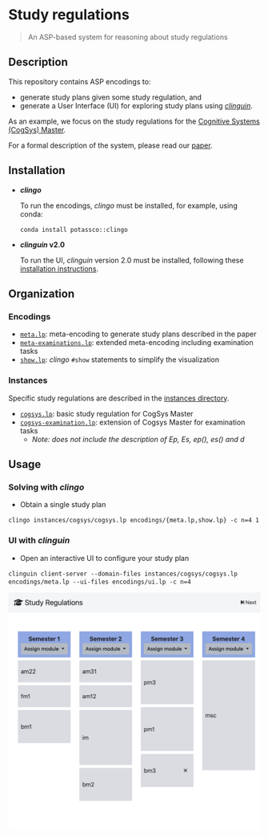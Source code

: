 
# Study regulations
> An ASP-based system for reasoning about study regulations

## Description 

This repository contains ASP encodings to:
* generate study plans given some study regulation, and
* generate a User Interface (UI) for exploring study plans using [*clinguin*](https://clinguin.readthedocs.io/en/latest/).

As an example, we focus on the study regulations for the [Cognitive Systems (CogSys) Master](https://www.uni-potsdam.de/fileadmin/projects/studium/docs/03_studium_konkret/07_rechtsgrundlagen/studienordnungen/StO_CogSys_EN.pdf).

For a formal description of the system, please read our [paper](https://www.cs.uni-potsdam.de/wv/publications/DBLP_conf/iclp/HahnMNO0SS23.pdf).

## Installation

* ***clingo***

  To run the encodings, *clingo* must be installed, for example, using conda:

  ```console
  conda install potassco::clingo
  ```

* ***clinguin* v2.0**

  To run the UI, *clinguin* version 2.0 must be installed, following these [installation instructions](https://clinguin.readthedocs.io/en/latest/clinguin/installation.html).

## Organization

### Encodings


* [`meta.lp`](./encodings/meta.lp): meta-encoding to generate study plans described in the paper
* [`meta-examinations.lp`](./encodings/meta-examinations.lp): extended meta-encoding including examination tasks
* [`show.lp`](./encodings/show.lp): *clingo* `#show` statements to simplify the visualization



### Instances

Specific study regulations are described in the [instances directory](./instances).

* [`cogsys.lp`](./instances/cogsys/cogsys.lp): basic study regulation for CogSys Master
* [`cogsys-examination.lp`](./instances/cogsys/cogsys-examinations.lp): extension of Cogsys Master for examination tasks
  * *Note: does not include the description of Ep, Es, ep(), es() and d*

## Usage

### Solving with *clingo*

- Obtain a single study plan

```command
clingo instances/cogsys/cogsys.lp encodings/{meta.lp,show.lp} -c n=4 1
```


### UI with *clinguin*

- Open an interactive UI to configure your study plan

```command
clinguin client-server --domain-files instances/cogsys/cogsys.lp encodings/meta.lp --ui-files encodings/ui.lp -c n=4
```

![](img/out.png)

